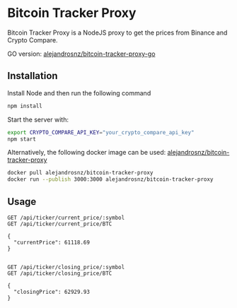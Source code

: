 # Bitcoin Tracker Proxy

Bitcoin Tracker Proxy is a NodeJS proxy to get the prices from Binance and Crypto Compare.

GO version: [alejandrosnz/bitcoin-tracker-proxy-go](https://github.com/alejandrosnz/bitcoin-tracker-proxy-go)

## Installation

Install Node and then run the following command

```bash
npm install
```

Start the server with:

```bash
export CRYPTO_COMPARE_API_KEY="your_crypto_compare_api_key"
npm start
```

Alternatively, the following docker image can be used: [alejandrosnz/bitcoin-tracker-proxy](https://hub.docker.com/r/alejandrosnz/bitcoin-tracker-proxy)

```bash
docker pull alejandrosnz/bitcoin-tracker-proxy
docker run --publish 3000:3000 alejandrosnz/bitcoin-tracker-proxy
```

## Usage

```
GET /api/ticker/current_price/:symbol
GET /api/ticker/current_price/BTC

{
  "currentPrice": 61118.69
}


GET /api/ticker/closing_price/:symbol
GET /api/ticker/closing_price/BTC

{
  "closingPrice": 62929.93
}

```
